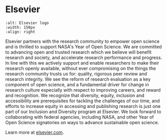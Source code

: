 # Elsevier
```{image} /About/logos/elsevier_logo.jpg
:alt: Elsevier logo
:width: 150px
:align: right
```
Elsevier partners with the research community to empower open science and is thrilled to support NASA's Year of Open Science. We are committed to advancing open and trusted research which we believe will benefit research and society, and accelerate research performance and progress. In line with this we actively support and enable researchers to make their research openly available, without ever compromising on the things the research community trusts us for: quality, rigorous peer review and research integrity. We see the reform of research evaluation as a key component of open science, and a fundamental driver for change in research culture especially with respect to improving careers, and reward and recognition. We recognize that diversity, equity, inclusion and accessibility are prerequisites for tackling the challenges of our time, and efforts to increase equity in accessing and publishing research is just one part of our Inclusion and Diversity program at Elsevier. We look forward to collaborating with federal agencies, including NASA, and other Year of Open Science signatories on ways to advance sustainable open science.

Learn more at [elsevier.com](https://beta.elsevier.com/about/open-science).
